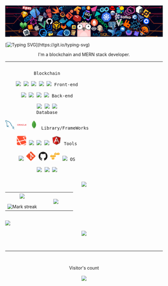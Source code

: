 
![](./header_1.png)

[![Typing SVG](https://readme-typing-svg.herokuapp.com?color=%2336BCF7&center=true&lines=Welcome+to+my+github+and+resume.;I+am+a+senior+Blockchain+developer.)](https://git.io/typing-svg)

<p align="center"> I'm a blockchain and MERN stack developer. </p>
<hr>
<p style="display: inline-block;" align="center">
  <kbd>
    <kbd>Blockchain</kbd>
    <br>
    <br>
    <img width="30px" src="https://github.com/OnlyDragon0403/OnlyDragon/blob/main/ethereum.svg" />
    <img width="30px" src="https://github.com/OnlyDragon0403/OnlyDragon/blob/main/svg/binance-logo.svg" />
    <img width="30px" src="https://github.com/OnlyDragon0403/OnlyDragon/blob/main/svg/tron.svg" />
    <img width="30px" src="https://github.com/OnlyDragon0403/OnlyDragon/blob/main/svg/cryptocurrency.svg" />
    <img width="30px" src="https://github.com/OnlyDragon0403/OnlyDragon/blob/main/svg/crowdfunding.svg" />
  </kbd>
  <kbd>
    <kbd>Front-end</kbd>
    <br>
    <br>
    <img width="30px" src="https://cdn.jsdelivr.net/gh/devicons/devicon/icons/html5/html5-original.svg" /> 
    <img width="30px" src="https://cdn.jsdelivr.net/gh/devicons/devicon/icons/css3/css3-plain.svg" /> 
    <img width="30px" src="https://cdn.jsdelivr.net/gh/devicons/devicon/icons/sass/sass-original.svg" /> 
    <img width="30px" src="https://cdn.jsdelivr.net/gh/devicons/devicon/icons/javascript/javascript-original.svg" />
  </kbd>
  <kbd>
    <kbd>Back-end</kbd>
    <br>
    <br>
    <img width="30px" src="https://cdn.jsdelivr.net/gh/devicons/devicon/icons/php/php-original.svg" />
    <img width="30px" src="https://cdn.jsdelivr.net/gh/devicons/devicon/icons/typescript/typescript-original.svg" />
    <img width="30px" src="https://cdn.jsdelivr.net/gh/devicons/devicon/icons/nodejs/nodejs-original.svg" />
  </kbd>
  <br>
  <kbd>
    <kbd>Database</kbd>
    <br>
    <br>
    <img width="30px" src="https://github.com/devicons/devicon/blob/v2.14.0/icons/mysql/mysql-original.svg" />
    <img width="30px" src="https://github.com/devicons/devicon/blob/v2.14.0/icons/oracle/oracle-original.svg" />
    <img width="30px" src="https://github.com/devicons/devicon/blob/v2.14.0/icons/mongodb/mongodb-original.svg" />
  </kbd>
  <kbd>
    <kbd>Library/FrameWorks</kbd>
    <br>
    <br>    
    <img width="30px" src="https://github.com/devicons/devicon/blob/v2.14.0/icons/laravel/laravel-plain.svg" />
    <img width="30px" src="https://cdn.jsdelivr.net/gh/devicons/devicon/icons/bootstrap/bootstrap-original.svg" />
    <img width="30px" src="https://cdn.jsdelivr.net/gh/devicons/devicon/icons/react/react-original.svg" />
    <img width="30px" src="https://cdn.jsdelivr.net/gh/devicons/devicon/icons/vuejs/vuejs-original.svg" />
    <img width="30px" src="https://github.com/devicons/devicon/blob/v2.14.0/icons/angularjs/angularjs-original.svg" />
  </kbd>
  <kbd>
    <kbd>Tools</kbd>
    <br>
    <br>
    <img width="30px" src="https://cdn.jsdelivr.net/gh/devicons/devicon/icons/vscode/vscode-original.svg" />
    <img width="30px" src="https://github.com/devicons/devicon/blob/v2.14.0/icons/git/git-original.svg" />
    <img width="30px" src="https://github.com/devicons/devicon/blob/v2.14.0/icons/github/github-original.svg" />
    <img width="30px" src="https://github.com/devicons/devicon/blob/v2.14.0/icons/amazonwebservices/amazonwebservices-original.svg" />
    <img width="30px" src="https://upload.wikimedia.org/wikipedia/commons/thumb/b/b2/Repl.it_logo.svg/512px-Repl.it_logo.svg.png">
  </kbd>
  <kbd>
    <kbd>OS</kbd>
    <br>
    <br>
    <img width="30px" src="https://cdn.jsdelivr.net/gh/devicons/devicon/icons/linux/linux-original.svg" />
    <img width="30px" src="https://cdn.jsdelivr.net/gh/devicons/devicon/icons/android/android-original.svg" />
    <img width="30px" src="https://cdn.jsdelivr.net/gh/devicons/devicon/icons/windows8/windows8-original.svg" />
  </kbd>
</p>


<p  align="center">
    <img src="https://user-images.githubusercontent.com/73097560/115834477-dbab4500-a447-11eb-908a-139a6edaec5c.gif"> 
    <br>
    <table border="0" align="center">
        <tr border="0">
            <td width="50%" align="center">        
            <img  align="center"  src="https://github-readme-stats.vercel.app/api?username=onlydragon0403&theme=cobalt&show_icons=true&include_all_commits=true&count_private=true&custom_title=OnlyDragon's Github Stats" />
              <br></br>
            <img  title="🔥 Get streak stats for your profile at git.io/streak-stats" alt="Mark streak" src="https://github-readme-streak-stats.herokuapp.com/?user=onlydragon0403&theme=neon-dark&hide_border=true&date_format=M%20j%5B%2C%20Y%5D" />
            </td>
            <td width="50%" align="center">
                <img align="center" src="https://github-readme-stats.vercel.app/api/top-langs/?username=onlydragon0403&hide=html,ruby,css,java,objective-c,python,starlark,dockerfile,shell,rust,nix" />
            </td>
        </tr>
    </table>
    <br>
    <img src="https://user-images.githubusercontent.com/73097560/115834477-dbab4500-a447-11eb-908a-139a6edaec5c.gif">
</p>  

<p align="center">
    <div align=center>
      <a href="https://github.com/ryo-ma/github-profile-trophy" title="Go to Source">
        <img src="https://github-profile-trophy.vercel.app/?username=onlydragon0403&column=6&title=Stars,Followers,Commit,Issues,PullRequest,Repo">
      </a>
    </div>
</p>

<br>

<hr>

<br>



<!-- retro visitor counter -->  
<p align="center" >   
  Visitor's count
  <br></br>
  <img src="https://profile-counter.glitch.me/onlydragon0403/count.svg" />  
</p>
  
